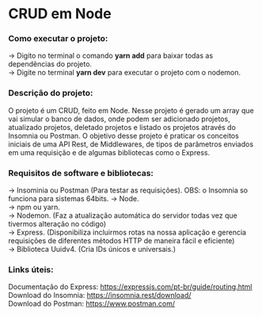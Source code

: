 # CRUD em Node 

### Como executar o projeto:
->  Digito no terminal o comando **yarn add** para baixar todas as dependências do projeto.  
->  Digite no terminal **yarn dev** para executar o projeto com o nodemon.

### Descrição do projeto: 
O projeto é um CRUD, feito em Node. Nesse projeto é gerado um array que vai simular o banco de dados, onde podem ser adicionado projetos, atualizado projetos, deletado projetos e listado os projetos através do Insomnia ou Postman. O objetivo desse projeto é praticar os conceitos iniciais de uma API Rest, de Middlewares, de tipos de parâmetros enviados em uma requisição e de algumas bibliotecas como o Express.  

### Requisitos de software e bibliotecas:
-> Insominia ou Postman (Para testar as requisições). OBS: o Insomnia so funciona para sistemas 64bits. 
-> Node.  
-> npm ou yarn.  
-> Nodemon. (Faz a atualização automática do servidor todas vez que tivermos alteração no código)  
-> Express. (Disponibiliza incluirmos rotas na nossa aplicação e gerencia requisições de diferentes métodos HTTP de maneira fácil e eficiente)   
-> Biblioteca Uuidv4. (Cria IDs únicos e universais.)  

### Links úteis:
Documentação do Express: https://expressjs.com/pt-br/guide/routing.html  
Download do Insomnia: https://insomnia.rest/download/  
Download do Postman: https://www.postman.com/  
